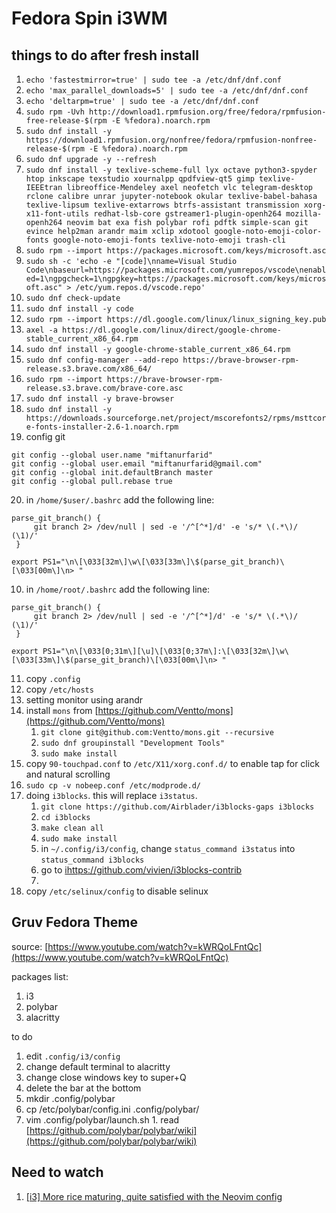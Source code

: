 # Fedora Spin i3WM

## things to do after fresh install
1. `echo 'fastestmirror=true' | sudo tee -a /etc/dnf/dnf.conf`
2. `echo 'max_parallel_downloads=5' | sudo tee -a /etc/dnf/dnf.conf`
3. `echo 'deltarpm=true' | sudo tee -a /etc/dnf/dnf.conf`
4. `sudo rpm -Uvh http://download1.rpmfusion.org/free/fedora/rpmfusion-free-release-$(rpm -E %fedora).noarch.rpm`
5. `sudo dnf install -y https://download1.rpmfusion.org/nonfree/fedora/rpmfusion-nonfree-release-$(rpm -E %fedora).noarch.rpm`
6. `sudo dnf upgrade -y --refresh`
7. `sudo dnf install -y texlive-scheme-full lyx octave python3-spyder htop inkscape texstudio xournalpp qpdfview-qt5 gimp texlive-IEEEtran libreoffice-Mendeley axel neofetch vlc telegram-desktop rclone calibre unrar jupyter-notebook okular texlive-babel-bahasa texlive-lipsum texlive-extarrows btrfs-assistant transmission xorg-x11-font-utils redhat-lsb-core gstreamer1-plugin-openh264 mozilla-openh264 neovim bat exa fish polybar rofi pdftk simple-scan git evince help2man arandr maim xclip xdotool google-noto-emoji-color-fonts google-noto-emoji-fonts texlive-noto-emoji trash-cli`
8. `sudo rpm --import https://packages.microsoft.com/keys/microsoft.asc`
9. `sudo sh -c 'echo -e "[code]\nname=Visual Studio Code\nbaseurl=https://packages.microsoft.com/yumrepos/vscode\nenabled=1\ngpgcheck=1\ngpgkey=https://packages.microsoft.com/keys/microsoft.asc" > /etc/yum.repos.d/vscode.repo'`
10. `sudo dnf check-update`
11. `sudo dnf install -y code`
12. `sudo rpm --import https://dl.google.com/linux/linux_signing_key.pub`
13. `axel -a https://dl.google.com/linux/direct/google-chrome-stable_current_x86_64.rpm`
14. `sudo dnf install -y google-chrome-stable_current_x86_64.rpm`
15. `sudo dnf config-manager --add-repo https://brave-browser-rpm-release.s3.brave.com/x86_64/`
16. `sudo rpm --import https://brave-browser-rpm-release.s3.brave.com/brave-core.asc`
17. `sudo dnf install -y brave-browser`
18. `sudo dnf install -y https://downloads.sourceforge.net/project/mscorefonts2/rpms/msttcore-fonts-installer-2.6-1.noarch.rpm`
19. config git
  ```
  git config --global user.name "miftanurfarid"
  git config --global user.email "miftanurfarid@gmail.com"
  git config --global init.defaultBranch master
  git config --global pull.rebase true
  ```
20. in `/home/$user/.bashrc` add the following line:
  ```
  parse_git_branch() {
       git branch 2> /dev/null | sed -e '/^[^*]/d' -e 's/* \(.*\)/ (\1)/'
   }
 
  export PS1="\n\[\033[32m\]\w\[\033[33m\]\$(parse_git_branch)\[\033[00m\]\n> "
  ```
10. in `/home/root/.bashrc` add the following line:
  ```
  parse_git_branch() {
       git branch 2> /dev/null | sed -e '/^[^*]/d' -e 's/* \(.*\)/ (\1)/'
   }
 
  export PS1="\n\[\033[0;31m\][\u]\[\033[0;37m\]:\[\033[32m\]\w\[\033[33m\]\$(parse_git_branch)\[\033[00m\]\n> "
  ```
11. copy `.config`
12. copy `/etc/hosts`
13. setting monitor using arandr
14. install `mons` from [https://github.com/Ventto/mons](https://github.com/Ventto/mons)
    1. `git clone git@github.com:Ventto/mons.git --recursive`
    2. `sudo dnf groupinstall "Development Tools"`
    3. `sudo make install`
15. copy `90-touchpad.conf` to `/etc/X11/xorg.conf.d/` to enable tap for click and natural scrolling
16. `sudo cp -v nobeep.conf /etc/modprode.d/`
17. doing `i3blocks`. this will replace `i3status`.
    1. `git clone https://github.com/Airblader/i3blocks-gaps i3blocks`
    2. `cd i3blocks`
    3. `make clean all`
    4. `sudo make install`
    5. in `~/.config/i3/config`, change `status_command i3status` into `status_command i3blocks`
    6. go to [ihttps://github.com/vivien/i3blocks-contrib](https://github.com/vivien/i3blocks-contrib)
    7. 
14. copy `/etc/selinux/config` to disable selinux

## Gruv Fedora Theme

source: [https://www.youtube.com/watch?v=kWRQoLFntQc](https://www.youtube.com/watch?v=kWRQoLFntQc)

packages list:
1. i3
2. polybar
3. alacritty

to do
1. edit `.config/i3/config`
  1. change default terminal to alacritty
  2. change close windows key to super+Q
  3. delete the bar at the bottom
  4. mkdir .config/polybar
  5. cp /etc/polybar/config.ini .config/polybar/
  6. vim .config/polybar/launch.sh
    1. read [https://github.com/polybar/polybar/wiki](https://github.com/polybar/polybar/wiki)

## Need to watch
1. [[i3] More rice maturing, quite satisfied with the Neovim config](https://www.reddit.com/r/unixporn/comments/12xcx6j/i3_more_rice_maturing_quite_satisfied_with_the/)
